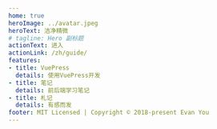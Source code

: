 ```yaml
---
home: true
heroImage: ../avatar.jpeg
heroText: 洁净精微
# tagline: Hero 副标题
actionText: 进入
actionLink: /zh/guide/
features:
- title: VuePress
  details: 使用VuePress开发
- title: 笔记
  details: 前后端学习笔记
- title: 札记
  details: 有感而发
footer: MIT Licensed | Copyright © 2018-present Evan You
---
```



